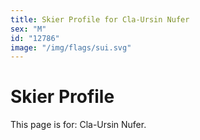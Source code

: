 ```yaml
---
title: Skier Profile for Cla-Ursin Nufer
sex: "M"
id: "12786"
image: "/img/flags/sui.svg" 
---
```


# Skier Profile

This page is for: Cla-Ursin Nufer.
    